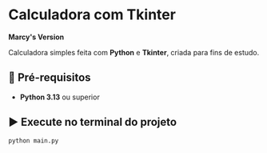 # Calculadora com Tkinter
**Marcy's Version**  

Calculadora simples feita com **Python** e **Tkinter**, criada para fins de estudo. 

## 🚀 Pré-requisitos  
- **Python 3.13** ou superior

## ▶ Execute no terminal do projeto
```
python main.py
```

